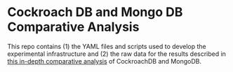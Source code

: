 # Cockroach DB and Mongo DB Comparative Analysis

This repo contains (1) the YAML files and scripts used to develop the experimental infrastructure and (2) the raw data for the results described in [this in-depth comparative analysis](https://vanderbilt365-my.sharepoint.com/:b:/g/personal/lessley_c_dennington_vanderbilt_edu/EZlDi8-vMnNKqD4cDOf6ZlkBfABrK9exf7S19CYG4TXnGA?e=NI1THi) of CockroachDB and MongoDB.
